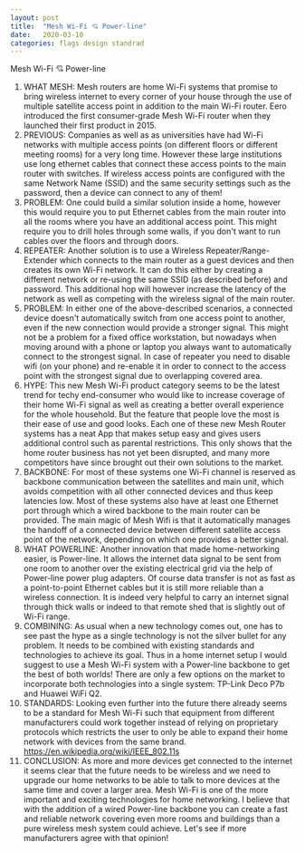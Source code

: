 ```yaml
---
layout: post
title:  "Mesh Wi-Fi 💘 Power-line"
date:   2020-03-10
categories: flags design standrad
---
```

Mesh Wi-Fi 💘 Power-line


1. WHAT MESH: Mesh routers are home Wi-Fi systems that promise to bring wireless internet to every corner of your house through the use of multiple satellite access point in addition to the main Wi-Fi router. Eero introduced the first consumer-grade Mesh Wi-Fi router when they launched their first product in 2015.
2. PREVIOUS: Companies as well as as universities have had Wi-Fi networks with multiple access points (on different floors or different meeting rooms) for a very long time. However these large institutions use long ethernet cables that connect these access points to the main router with switches. If wireless access points are configured with the same Network Name (SSID) and the same security settings such as the password, then a device can connect to any of them!
3. PROBLEM: One could build a similar solution inside a home, however this would require you to put Ethernet cables from the main router into all the rooms where you have an additional access point. This might require you to drill holes through some walls, if you don't want to run cables over the floors and through doors.
4. REPEATER: Another solution is to use a Wireless Repeater/Range-Extender which connects to the main router as a guest devices and then creates its own Wi-Fi network. It can do this either by creating a different network or re-using the same SSID (as described before) and password. This additional hop will however increase the latency of the network as well as competing with the wireless signal of the main router.
5. PROBLEM:  In either one of the above-described scenarios, a connected device doesn't automatically switch from one access point to another, even if the new connection would provide a stronger signal. This might not be a problem for a fixed office workstation, but nowadays when moving around with a phone or laptop you always want to automatically connect to the strongest signal. In case of repeater you need to disable wifi (on your phone) and re-enable it in order to connect to the access point with the strongest signal due to overlapping covered area.
6. HYPE: This new Mesh Wi-Fi product category seems to be the latest trend for techy end-consumer who would like to increase coverage of their home Wi-Fi signal as well as creating a better overall experience for the whole household. But the feature that people love the most is their ease of use and good looks. Each one of these new Mesh Router systems has a neat App that makes setup easy and gives users additional control such as parental restrictions. This only shows that the home router business has not yet been disrupted, and many more competitors have since brought out their own solutions to the market. 
7. BACKBONE: For most of these systems one Wi-Fi channel is reserved as backbone communication between the satellites and main unit, which avoids competition with all other connected devices and thus keep latencies low. Most of these systems also have at least one Ethernet port through which a wired backbone to the main router can be provided. The main magic of Mesh Wifi is that it automatically manages the handoff of a connected device between different satellite access point of the network, depending on which one provides a better signal.
8. WHAT POWERLINE: Another innovation that made home-networking easier, is Power-line. It allows the internet data signal to be sent from one room to another over the existing electrical grid via the help of Power-line power plug adapters. Of course data transfer is not as fast as a point-to-point Ethernet cables but it is still more reliable than a wireless connection. It is indeed very helpful to carry an internet signal through thick walls or indeed to that remote shed that is slightly out of Wi-Fi range.
9. COMBINING: As usual when a new technology comes out, one has to see past the hype as a single technology is not the silver bullet for any problem. It needs to be combined with existing standards and technologies to achieve its goal. Thus in a home internet setup I would suggest to use a Mesh Wi-Fi system with a Power-line backbone to get the best of both worlds! There are only a few options on the market to incorporate both technologies into a single system: TP-Link Deco P7b and Huawei WiFi Q2.
10. STANDARDS: Looking even further into the future there already seems to be a standard for Mesh Wi-Fi such that equipment from different manufacturers could work together instead of relying on proprietary protocols which restricts the user to only be able to expand their home network with devices from the same brand. https://en.wikipedia.org/wiki/IEEE_802.11s 
11. CONCLUSION: As more and more devices get connected to the internet it seems clear that the future needs to be wireless and we need to upgrade our home networks to be able to talk to more devices at the same time and cover a larger area. Mesh Wi-Fi is one of the more important and exciting technologies for home networking. I believe that with the addition of a wired Power-line backbone you can create a fast and reliable network covering even more rooms and buildings than a pure wireless mesh system could achieve. Let's see if more manufacturers agree with that opinion!
